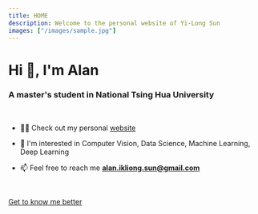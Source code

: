```yaml
---
title: HOME
description: Welcome to the personal website of Yi-Long Sun
images: ["/images/sample.jpg"]
---
```


<h1 align="left">Hi 👋, I'm Alan</h1>
<h3 align="left">A master's student in National Tsing Hua University</h3>
<br>

- 👨‍💻 Check out my personal [website](https://yilongsun.github.io/)

- 📝 I'm interested in Computer Vision, Data Science, Machine Learning, Deep Learning

- 📫 Feel free to reach me **alan.ikliong.sun@gmail.com**

<br>

[Get to know me better](/about "Get to know me better")
